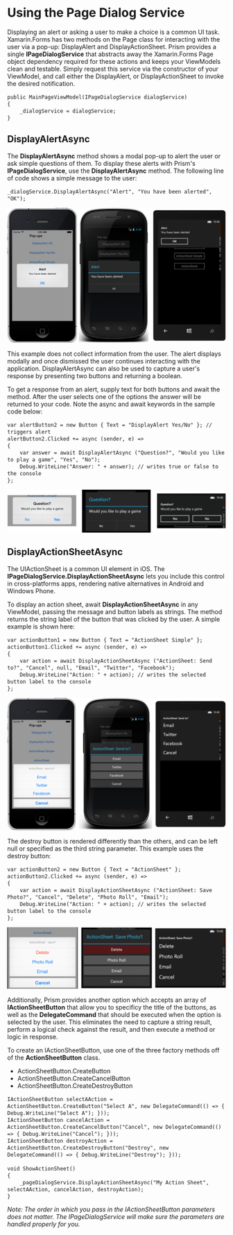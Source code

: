﻿# Using the Page Dialog Service

Displaying an alert or asking a user to make a choice is a common UI task. Xamarin.Forms has two methods on the Page class for interacting with the user via a pop-up: DisplayAlert and DisplayActionSheet.  Prism provides a single **IPageDialogService** that abstracts away the Xamarin.Forms Page object dependency required for these actions and keeps your ViewModels clean and testable.  Simply request this service via the constructor of your ViewModel, and call either the DisplayAlert, or DisplayActionSheet to invoke the desired notification.

```
public MainPageViewModel(IPageDialogService dialogService)
{
    _dialogService = dialogService;
}
```

## DisplayAlertAsync
The **DisplayAlertAsync** method shows a modal pop-up to alert the user or ask simple questions of them. To display these alerts with Prism's **IPageDialogService**, use the **DisplayAlertAsync** method. The following line of code shows a simple message to the user:

```
_dialogService.DisplayAlertAsync("Alert", "You have been alerted", "OK");
```

![Alert dialog on the 3 major platforms](images/pagedialogservice_01.png)

This example does not collect information from the user. The alert displays modally and once dismissed the user continues interacting with the application. DisplayAlertAsync can also be used to capture a user's response by presenting two buttons and returning a boolean.

To get a response from an alert, supply text for both buttons and await the method. After the user selects one of the options the answer will be returned to your code. Note the async and await keywords in the sample code below:

```
var alertButton2 = new Button { Text = "DisplayAlert Yes/No" }; // triggers alert
alertButton2.Clicked += async (sender, e) => 
{
    var answer = await DisplayAlertAsync ("Question?", "Would you like to play a game", "Yes", "No");
    Debug.WriteLine("Answer: " + answer); // writes true or false to the console
};
```
![Question dialog on the 3 major platforms](images/pagedialogservice_02.png)

## DisplayActionSheetAsync

The UIActionSheet is a common UI element in iOS. The **IPageDialogService.DisplayActionSheetAsync** lets you include this control in cross-platforms apps, rendering native alternatives in Android and Windows Phone.

To display an action sheet, await **DisplayActionSheetAsync** in any ViewModel, passing the message and button labels as strings. The method returns the string label of the button that was clicked by the user. A simple example is shown here:

```
var actionButton1 = new Button { Text = "ActionSheet Simple" };
actionButton1.Clicked += async (sender, e) => 
{
    var action = await DisplayActionSheetAsync ("ActionSheet: Send to?", "Cancel", null, "Email", "Twitter", "Facebook");
    Debug.WriteLine("Action: " + action); // writes the selected button label to the console
};
```
![Action dialog on the 3 major platforms](images/pagedialogservice_03.png)

The destroy button is rendered differently than the others, and can be left null or specified as the third string parameter. This example uses the destroy button:

```
var actionButton2 = new Button { Text = "ActionSheet" };
actionButton2.Clicked += async (sender, e) => 
{
    var action = await DisplayActionSheetAsync ("ActionSheet: Save Photo?", "Cancel", "Delete", "Photo Roll", "Email");
    Debug.WriteLine("Action: " + action); // writes the selected button label to the console
};
```

![Another action dialog on the 3 major platforms](images/pagedialogservice_04.png)

Additionally, Prism provides another option which accepts an array of **IActionSheetButton** that allow you to specificy the title of the buttons, as well as the **DelegateCommand** that should be executed when the option is selected by the user.  This eliminates the need to capture a string result, perform a logical check against the result, and then execute a method or logic in response.

To create an IActionSheetButton, use one of the three factory methods off of the **ActionSheetButton** class.
- ActionSheetButton.CreateButton
- ActionSheetButton.CreateCancelButton
- ActionSheetButton.CreateDestroyButton


```
IActionSheetButton selectAAction = ActionSheetButton.CreateButton("Select A", new DelegateCommand(() => { Debug.WriteLine("Select A"); }));
IActionSheetButton cancelAction = ActionSheetButton.CreateCancelButton("Cancel", new DelegateCommand(() => { Debug.WriteLine("Cancel"); }));
IActionSheetButton destroyAction = ActionSheetButton.CreateDestroyButton("Destroy", new DelegateCommand(() => { Debug.WriteLine("Destroy"); }));

void ShowActionSheet()
{
    _pageDialogService.DisplayActionSheetAsync("My Action Sheet", selectAAction, cancelAction, destroyAction);
}
```

_Note: The order in which you pass in the IActionSheetButton parameters does not matter. The IPageDialogService will make sure the parameters are handled properly for you._

